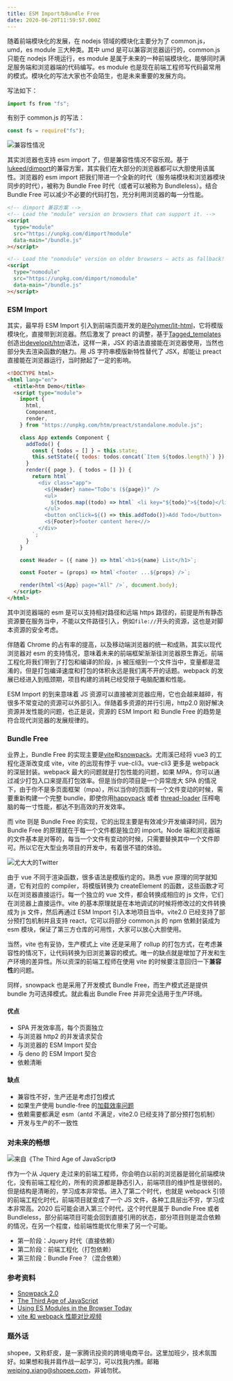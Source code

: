 ```yaml
---
title: ESM Import与Bundle Free
date: 2020-06-20T11:59:57.000Z
---
```


随着前端模块化的发展，在 nodejs 领域的模块化主要分为了 common.js，umd，es module 三大种类。其中 umd 是可以兼容浏览器运行的，common.js 只能在 nodejs 环境运行，es module 是属于未来的一种前端模块化，能够同时满足服务端和浏览器端的代码编写。es module 也是现在前端工程师写代码最常用的模式。模块化的写法大家也不会陌生，也是未来重要的发展方向。

写法如下：

```javascript
import fs from "fs";
```

有别于 common.js 的写法：

```javascript
const fs = require("fs");
```

![兼容性情况](https://brandonxiang.top/img/caniuse-esmodule.png)

其实浏览器也支持 esm import 了，但是兼容性情况不容乐观。基于[lukeed/dimport](https://github.com/lukeed/dimport)的兼容方案，其实我们在大部分的浏览器都可以大胆使用该属性。浏览器的 esm import 把我们带进一个全新的时代（服务端模块和浏览器模块同步的时代），被称为 Bundle Free 时代（或者可以被称为 Bundleless）。结合 Bundle Free 可以减少不必要的代码打包，充分利用浏览器的每一分性能。

```html
<!-- dimport 兼容方案 -->
<!-- Load the "module" version on browsers that can support it. -->
<script
  type="module"
  src="https://unpkg.com/dimport?module"
  data-main="/bundle.js"
></script>

<!-- Load the "nomodule" version on older browsers – acts as fallback! -->
<script
  type="nomodule"
  src="https://unpkg.com/dimport/nomodule"
  data-main="/bundle.js"
></script>
```

### ESM Import

其实，最早将 ESM Import 引入到前端页面开发的是[Polymer/lit-html](https://github.com/Polymer/lit-html)，它将模版模块化，直接带到浏览器。然后激发了 preact 的调整，基于[Tagged_templates](https://developer.mozilla.org/en-US/docs/Web/JavaScript/Reference/Template_literals#Tagged_templates)创造出[developit/htm](https://github.com/developit/htm)语法，这样一来，JSX 的语法直接能在浏览器使用，当然也部分失去渲染函数的魅力。用 JS 字符串模版新特性替代了 JSX，却能让 preact 直接能在浏览器运行，当时掀起了一定的影响。

```html
<!DOCTYPE html>
<html lang="en">
  <title>htm Demo</title>
  <script type="module">
    import {
      html,
      Component,
      render,
    } from "https://unpkg.com/htm/preact/standalone.module.js";

    class App extends Component {
      addTodo() {
        const { todos = [] } = this.state;
        this.setState({ todos: todos.concat(`Item ${todos.length}`) });
      }
      render({ page }, { todos = [] }) {
        return html`
          <div class="app">
            <${Header} name="ToDo's (${page})" />
            <ul>
              ${todos.map((todo) => html` <li key="${todo}">${todo}</li> `)}
            </ul>
            <button onClick=${() => this.addTodo()}>Add Todo</button>
            <${Footer}>footer content here<//>
          </div>
        `;
      }
    }

    const Header = ({ name }) => html`<h1>${name} List</h1>`;

    const Footer = (props) => html`<footer ...${props} />`;

    render(html`<${App} page="All" />`, document.body);
  </script>
</html>
```

其中浏览器端的 esm 是可以支持相对路径和远端 https 路径的，前提是所有静态资源要在服务当中，不能以文件路径引入，例如`file://`开头的资源，这也是对脚本资源的安全考虑。

伴随着 Chrome 的占有率的提高，以及移动端浏览器的统一和成熟，其实以现代浏览器对 esm 的支持情况，意味着未来的前端框架渐渐往浏览器原生靠近。前端工程化将我们带到了打包和编译的阶段，js 被压缩到一个文件当中，变量都是混淆的，但是打包编译速度和打包的体积永远是我们离不开的话题。webpack 的发展已经进入到瓶颈期，项目构建的消耗已经受限于电脑配置和性能。

ESM Import 的到来意味着 JS 资源可以直接被浏览器应用，它也会越来越碎，有很多不常变动的资源可以外部引入。伴随着多资源的并行引用，http2.0 刚好解决资源并发性能的问题，也正是说，资源的 ESM Import 和 Bundle Free 的趋势是符合现代浏览器的发展规律的。

### Bundle Free

业界上，Bundle Free 的实现主要是[vite](https://github.com/vitejs/vite)和[snowpack](https://github.com/pikapkg/snowpack)。尤雨溪已经将 vue3 的工程化逐渐改变成 vite，vite 的出现有悖于 vue-cli3。vue-cli3 更多是 webpack 的深层封装。webpack 最大的问题就是打包性能的问题，如果 MPA，你可以通过减少打包入口来提高打包效率。但是当你的项目是一个异常庞大 SPA 的情况下，由于你不是多页面框架（mpa），所以当你的页面有一个文件变动的时候，需要重新构建一个完整 bundle，即使你用[happypack](https://github.com/amireh/happypack) 或者 [thread-loader](https://www.webpackjs.com/loaders/thread-loader/) 压榨电脑的每一寸性能，都达不到高效的开发效率。

而 vite 则是 Bundle Free 的实现，它的出现主要是有效减少开发编译时间，因为 Bundle Free 的原理就在于每一个文件都是独立的 import。Node 端和浏览器端的文件基本是对等的，每当一个文件有变动的时候，只需要替换其中一个文件即可。所以它在大型业务项目的开发中，有着很不错的体验。

![尤大大的Twitter](https://brandonxiang.top/img/twitter-yyx.png)

由于 vue 不同于渲染函数，很多语法是模版约定的。熟悉 vue 原理的同学就知道，它有对应的 compiler，将模版转换为 createElement 的函数，这些函数才可以在浏览器直接运行。每一个独立的 vue 文件，都会转换成相应的 js 文件，它们在浏览器上直接运作。vite 的基本原理就是在本地调试的时候将修改过的文件转换成为 js 文件，然后再通过 ESM Import 引入本地项目当中。vite2.0 已经支持了部分预打包机制并且支持 react，它可以将部分 common.js 的 npm 依赖封装成为 esm 模块，保证了第三方仓库的可用性，大家可以放心大胆使用。

当然，vite 也有妥协，生产模式上 vite 还是采用了 rollup 的打包方式，在考虑兼容性的情况下，让代码转换为旧浏览兼容的模式。唯一的缺点就是增加了开发和生产环境的差异性。所以资深的前端工程师在使用 vite 的时候要注意回归一下**兼容性**的问题。

同样，snowpack 也是采用了开发模式 Bundle Free，而生产模式还是提供 bundle 为可选择模式。就此看出 Bundle Free 并非完全适用于生产环境。

#### 优点

- SPA 开发效率高，每个页面独立
- 与浏览器 http2 的并发请求契合
- 与浏览器的 ESM Import 契合
- 与 deno 的 ESM Import 契合
- 依赖清晰

#### 缺点

- 兼容性不好，生产还是考虑打包模式
- 如果生产使用 bundle-free 的[加载效率问题](https://github.com/jakedeichert/svelvet/issues/83)
- 依赖需要都满足 esm（antd 不满足，vite2.0 已经支持了部分预打包机制）
- 开发与生产的不一致性

### 对未来的畅想

![来自《The Third Age of JavaScript》](https://brandonxiang.top/img/third-age.png)

作为一个从 Jquery 走过来的前端工程师，你会明白以前的浏览器是弱化前端模块化，没有前端工程化的，所有的资源都是静态引入，前端项目的维护性是很弱的。但是结构是清晰的，学习成本非常低。进入了第二个时代，也就是 webpack 引领的前端工程化时代，前端项目就变成了一个 JS 文件，各种工具层出不穷，学习成本非常高。2020 后可能会进入第三个时代，这个时代是属于 Bundle Free 或者 Bundleless，部分前端项目可能会回到直接引用的状态，部分项目则是混合依赖的情况，在另一个程度，给前端性能优化带来了另一个可能。

- 第一阶段：Jquery 时代（直接依赖）
- 第二阶段：前端工程化（打包依赖）
- 第三阶段：Bundle Free？（混合依赖）

### 参考资料

- [Snowpack 2.0](https://www.snowpack.dev/posts/2020-05-26-snowpack-2-0-release/)
- [The Third Age of JavaScript](https://www.swyx.io/writing/js-third-age)
- [Using ES Modules in the Browser Today](https://www.sitepoint.com/using-es-modules/)
- [vite 和 webpack 性能对比视频](https://mobile.twitter.com/its_hebilicious/status/1290487966347874313)

### 题外话

shopee，又称虾皮，是一家腾讯投资的跨境电商平台。这里加班少，技术氛围好。如果想和我并肩作战一起学习，可以找我内推。邮箱[weiping.xiang@shopee.com](mailto:weiping.xiang@shopee.com)，非诚勿扰。
